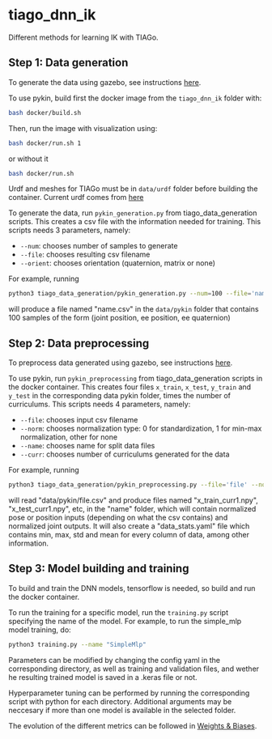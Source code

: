 # tiago_dnn_ik

Different methods for learning IK with TIAGo.

## Step 1: Data generation
To generate the data using gazebo, see instructions [here](tiago_data_generation/datagen_info.md).

To use pykin, build first the docker image from the `tiago_dnn_ik` folder with:
```bash
bash docker/build.sh
```
Then, run the image with visualization using:
```bash
bash docker/run.sh 1
```
or without it
```bash
bash docker/run.sh
```
Urdf and meshes for TIAGo must be in `data/urdf` folder before building the container. Current urdf comes from [here](https://gitioc.upc.edu/rostutorials/ktmpb/-/blob/d9caa6ef59ffe14d557de47f60590e62d4cf4efa/demos/models/robots/tiago/)

To generate the data, run `pykin_generation.py` from tiago_data_generation scripts. This creates a csv file with the information needed for training.
This scripts needs 3 parameters, namely:
- `--num`: chooses number of samples to generate
- `--file`: chooses resulting csv filename
- `--orient`: chooses orientation (quaternion, matrix or none)

For example, running
```bash
python3 tiago_data_generation/pykin_generation.py --num=100 --file='name' --orient='quaternion'
```
will produce a file named "name.csv" in the `data/pykin` folder that contains 100 samples of the form (joint position, ee position, ee quaternion)

## Step 2: Data preprocessing
To preprocess data generated using gazebo, see instructions [here](tiago_data_generation/datagen_info.md).

To use pykin, run `pykin_preprocessing` from tiago_data_generation scripts in the docker container. This creates four files `x_train`, `x_test`, `y_train` and `y_test` in the corresponding data pykin folder, times the number of curriculums. This scripts needs 4 parameters, namely:
- `--file`: chooses input csv filename
- `--norm`: chooses normalization type: 0 for standardization, 1 for min-max normalization, other for none
- `--name`: chooses name for split data files
- `--curr`: chooses number of curriculums generated for the data

For example, running
```bash
python3 tiago_data_generation/pykin_preprocessing.py --file='file' --norm=1 --name='name' --curr=1
```
will read "data/pykin/file.csv" and produce files named "x_train_curr1.npy", "x_test_curr1.npy", etc, in the "name" folder, which will contain normalized pose or position inputs (depending on what the csv contains) and normalized joint outputs. It will also create a "data_stats.yaml" file which contains min, max, std and mean for every column of data, among other information.

## Step 3: Model building and training
To build and train the DNN models, tensorflow is needed, so build and run the docker container. 

To run the training for a specific model, run the `training.py` script specifying the name of the model. For example, to run the simple_mlp model training, do:
```bash
python3 training.py --name "SimpleMlp"
```

Parameters can be modified by changing the config yaml in the corresponding directory, as well as training and validation files, and wether he resulting trained model is saved in a .keras file or not.

Hyperparameter tuning can be performed by running the corresponding script with python for each directory. Additional arguments may be neccesary if more than one model is available in the selected folder.

The evolution of the different metrics can be followed in [Weights & Biases](https://wandb.ai/100518472/tiago_ik?nw=nwuser100518472).
